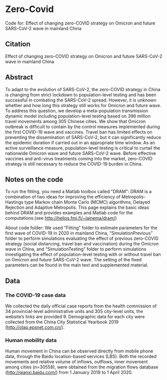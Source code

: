 # Zero-Covid
Code for: Effect of changing zero-COVID strategy on Omicron and future SARS-CoV-2 wave in mainland China

## Citation
Effect of changing zero-COVID strategy on Omicron and future SARS-CoV-2 wave in mainland China

## Abstract
To adapt to the evolution of SARS-CoV-2, the zero-COVID strategy in China is changing from strict lockdown to population-level testing and has been successful in combating the SARS-CoV-2 spread. However, it is unknown whether and how long this strategy still works for Omicron and future wave. To address this question, we develop a meta-population transmission dynamic model including population-level testing based on 398 million travel movements among 305 Chinese cities. We show that Omicron outbreak is difficult to contain by the control measures implemented during the first COVID-19 wave and vaccines. Travel ban has limited effects on preventing the dissemination of SARS-CoV-2, but it can significantly reduce the epidemic duration if carried out in an appropriate time window. As an active surveillance measure, population-level testing is critical to curtail the nationwide Omicron wave and future SARS-CoV-2 wave. Before effective vaccines and anti-virus treatments coming into the market, zero-COVID strategy is still necessary to reduce the COVID-19 burden in China. 

## Notes on the code
To run the fitting, you need a Matlab toolbox called "DRAM": DRAM is a combination of two ideas for improving the efficiency of Metropolis-Hastings type Markov chain Monte Carlo (MCMC) algorithms, Delayed Rejection and Adaptive Metropolis. This page explains the basic ideas behind DRAM and provides examples and Matlab code for the computations.(see http://helios.fmi.fi/~lainema/dram/)

About code folder: We used ”Fitting” folder to estimate parameters for the first wave of COVID-19 in 2020 in mainland China, “SimulationPrevious” folder to perform simulations evaluating the effect of previous zero-COVID strategy (social distancing, travel ban and vaccination) during the Omicron wave in China, and “SimulationTesting” folder to perform simulations investigating the effect of population-level testing with or without travel ban on Omicron and future SARS-CoV-2 wave. The setting of the fixed parameters can be found in the main text and supplemented material.

## Data
### The COVID-19 case data
We collected the daily official case reports from the health commission of 34 provincial-level administrative units and 305 city-level units, the website’s links are provided 9. Demographic data for each city were collected from the China City Statistical Yearbook 2019 (http://olap.epsnet.com.cn/).

### Human mobility data
Human movement in China can be observed directly from mobile phone data, through the Baidu location-based services (LBS). Both the recorded movements and relative volume of inflows, outflows, inner movement among cities (n=30558), were obtained from the migration flows database (http://qianxi.baidu.com/) from 1 January 2019 to 1 April 2020. 
